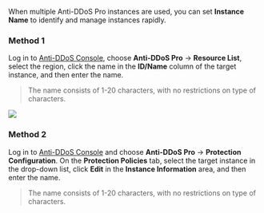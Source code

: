 When multiple Anti-DDoS Pro instances are used, you can set **Instance Name** to identify and manage instances rapidly.
### Method 1
Log in to [Anti-DDoS Console](https://console.cloud.tencent.com/dayu/overview), choose **Anti-DDoS Pro** -> **Resource List**, select the region, click the name in the **ID/Name** column of the target instance, and then enter the name.
>The name consists of 1-20 characters, with no restrictions on type of characters.

![](https://main.qcloudimg.com/raw/68cd011f91fac2819e28deed9755ffa9.png)

### Method 2
Log in to [Anti-DDoS Console](https://console.cloud.tencent.com/dayu/overview) and choose **Anti-DDoS Pro** -> **Protection Configuration**. On the **Protection Policies** tab, select the target instance in the drop-down list, click **Edit** in the **Instance Information** area, and then enter the name.
>The name consists of 1-20 characters, with no restrictions on type of characters.

